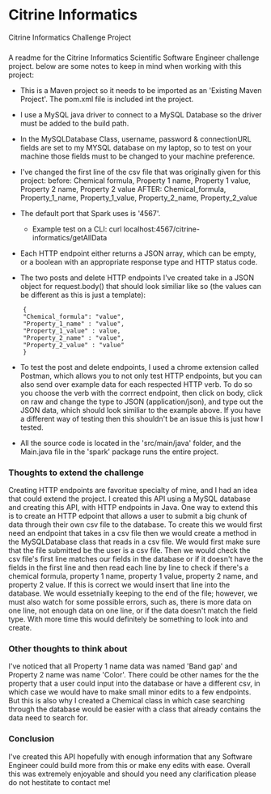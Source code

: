 # Citrine Informatics
Citrine Informatics Challenge Project

###
A readme for the Citrine Informatics Scientific Software Engineer  challenge project. below are some notes to keep in mind when working with this project:

- This is a Maven project so it needs to be imported as an 'Existing Maven Project'. The pom.xml file is included int the project.

- I use a MySQL java driver to connect to a MySQL Database so the driver must be added to the build path.

- In the MySQLDatabase Class, username, password & connectionURL fields are set to my MYSQL database on my laptop, so to test on your machine those fields must to be changed to your machine preference. 

- I've changed the first line of the csv file that was originally given for this project:
  before: Chemical formula, Property 1 name, Property 1 value, Property 2 name, Property 2 value
  AFTER: Chemical_formula, Property_1_name, Property_1_value, Property_2_name, Property_2_value
  
- The default port that Spark uses is '4567'.
	- Example test on a CLI: curl localhost:4567/citrine-informatics/getAllData
	

- Each HTTP endpoint either returns a JSON array, which can be empty, or a boolean with an appropriate response type and HTTP status code.
  
- The two posts and delete HTTP endpoints I've created take in a JSON object for request.body() that should look similiar like so (the values can be different as this is just a template):

```
    {
	"Chemical_formula": "value",
	"Property_1_name" : "value",
	"Property_1_value" : value,
	"Property_2_name" : "value",
	"Property_2_value" : "value"
    }
```

	
- To test the post and delete endpoints, I used a chrome extension called Postman, which allows you to not only test HTTP endpoints, but you can also send over example data for each respected HTTP verb. To do so you choose the verb with the corrrect endpoint, then click on body, click on raw and change the type to JSON (application/json), and type out the JSON data, which should look similiar to the example above. If you have a different way of testing then this shouldn't be an issue this is just how I tested.
	
- All the source code is located in the 'src/main/java' folder, and the Main.java file in the 'spark' package runs the entire project.

### Thoughts to extend the challenge
Creating HTTP endpoints are favoritue specialty of mine, and I had an idea that could extend the project. I created this API using a MySQL database and creating this API, with HTTP endpoints in Java. One way to extend this is to create an HTTP edpoint that allows a user to submit a big chunk of data through their own csv file to the database. To create this we would first need an endpoint that takes in a csv file then we would create a method in the MySQLDatabase class that reads in a csv file. We would first make sure that the file submitted be the user is a csv file. Then we would check the csv file's first line matches our fields in the database or if it doesn't have  the fields in the first line and then read each line by line to check if there's a chemical formula, property 1 name, property 1 value, property 2 name, and property 2 value. If this is correct we would insert that line into the database. We would essetnially keeping to the end of the file; however, we must also watch for some possible errors, such as, there is more data on one line, not enough data on one line, or if the data doesn't match the field type. With more time this would definitely be something to look into and create.

### Other thoughts to think about
I've noticed that all Property 1 name data was named 'Band gap' and Property 2 name was name 'Color'. There could be other names for the the property that a user could input into the database or have a different csv, in which case we would have to make small minor edits to a few endpoints. But this is also why I created a Chemical class in which case searching through the database would be easier with a class that already contains the data need to search for. 

### Conclusion
I've created this API hopefully with enough information that any Software Engineer could build more from this or make eny edits with ease. Overall this was extremely enjoyable and should you need any clarification please do not hestitate to contact me!
